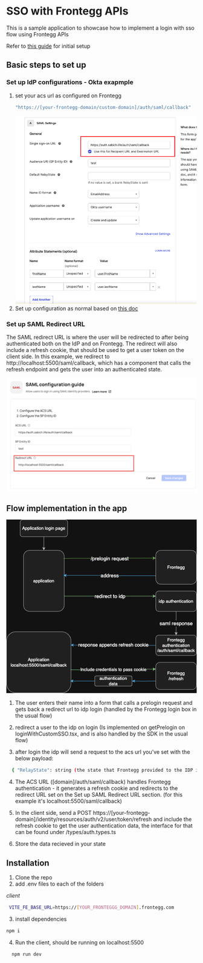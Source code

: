 # SSO with Frontegg APIs

This is a sample application to showcase how to implement a login with sso flow using Frontegg APIs

Refer to [this guide](https://support.frontegg.com/frontegg/article/ART-3940-how-to-implement-single-sign-on-sso-flow-with-frontegg-apis) for initial setup

## Basic steps to set up

### Set up IdP configurations - Okta exapmple

1. set your acs url as configured on Frontegg
   ```bash
   "https://[your-frontegg-domain/custom-domain]/auth/saml/callback"
   ```
   ![Okta Settings](images/okta_settings.png)
2. Set up configuration as normal based on [this doc](https://developers.frontegg.com/guides/authentication/sso/management/saml)

### Set up SAML Redirect URL

The SAML redirect URL is where the user will be redirected to after being authenticated both on the IdP and on Frontegg.
The redirect will also include a refresh cookie, that should be used to get a user token on the client side.
In this example, we redirect to http://localhost:5500/saml/callback, which has a component that calls the refresh endpoint and gets the user into an authenticated state.

![Frotnegg Settings](https://github.com/yonrazf/frontegg-sso-with-api/blob/main/images/frontegg-sso-config.png)

## Flow implementation in the app

![Flow diagram](images/saml-flow.drawio.png)

1. The user enters their name into a form that calls a prelogin request and gets back a redirect url to idp login (handled by the Frontegg login box in the usual flow)

2. redirect a user to the idp on login (Is implemented on getPrelogin on loginWithCustomSSO.tsx, and is also handled by the SDK in the usual flow)

3. after login the idp will send a request to the acs url you've set with the below payload:

```bash
  { "RelayState": string (the state that Frontegg provided to the IDP in the request to the IDP), "SAMLResponse": string(the authenticated entity data) }
```

4. The ACS URL ([domain]/auth/saml/callback) handles Frontegg authentication - it generates a refresh cookie and redirects to the redirect URL set on the Set up SAML Redirect URL section. (for this example it's localhost:5500/saml/callback)

5. In the client side, send a POST https://[your-frontegg-domain]/identity/resources/auth/v2/user/token/refresh and include the refresh cookie to get the user authentication data, the interface for that can be found under /types/auth.types.ts

6. Store the data recieved in your state

## Installation

1. Clone the repo
2. add .env files to each of the folders

_client_

```bash
 VITE_FE_BASE_URL=https://[YOUR_FRONTEGGG_DOMAIN].frontegg.com
```

3. install dependencies

```bash
npm i
```

4. Run the client, should be running on localhost:5500

```bash
  npm run dev 
```
